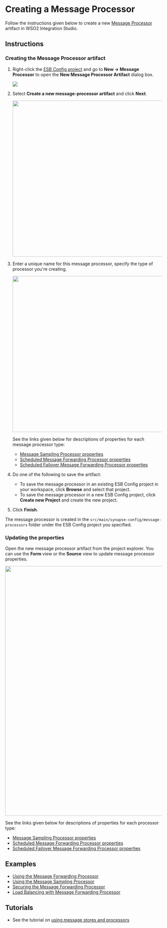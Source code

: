 # Creating a Message Processor

Follow the instructions given below to create a new [Message Processor]({{base_path}}/reference/synapse-properties/about-message-stores-processors) artifact in WSO2 Integration Studio.

## Instructions

### Creating the Message Processor artifact

1.  Right-click the [ESB Config project]({{base_path}}/integrate/develop/create-integration-project/#esb-config-project) and go to **New → Message Processor** to open the **New Message Processor Artifact** dialog box.

	<img src="{{base_path}}/assets/img/integrate/create_artifacts/new_message_processor/select-message-processor.png">

2.  Select **Create a new message-processor artifact** and click **Next**.

	<img src="{{base_path}}/assets/img/integrate/create_artifacts/new_message_processor/new-message-processor-wizard-1.png" width="500">

3.  Enter a unique name for this message processor, specify the type of processor you're creating.

	<img src="{{base_path}}/assets/img/integrate/create_artifacts/new_message_processor/new-message-processor-wizard-2.png" width="500">

	See the links given below for descriptions of properties for each message processor type:

	-	[Message Sampling Processor properties]({{base_path}}/reference/synapse-properties/message-processors/msg-sampling-processor-properties)
	-	[Scheduled Message Forwarding Processor properties]({{base_path}}/reference/synapse-properties/message-processors/msg-sched-forwarding-processor-properties)
	-	[Scheduled Failover Message Forwarding Processor properties]({{base_path}}/reference/synapse-properties/message-processors/msg-sched-failover-forwarding-processor-properties)

4.  Do one of the following to save the artifact:

  	-   To save the message processor in an existing ESB Config project in your workspace, click **Browse** and select that project.
  	-   To save the message processor in a new ESB Config project, click **Create new Project** and create the new project.

5.  Click **Finish**. 

The message processor is created in the `src/main/synapse-config/message-processors` folder under the ESB Config project you specified.

### Updating the properties

Open the new message processor artifact from the project explorer. You can use the **Form** view or the **Source** view to update message processor properties.

<img src="{{base_path}}/assets/img/integrate/create_artifacts/new_message_processor/message-processor-form-view.png" width="800">

See the links given below for descriptions of properties for each processor type:

-	[Message Sampling Processor properties]({{base_path}}/reference/synapse-properties/message-processors/msg-sampling-processor-properties)
-	[Scheduled Message Forwarding Processor properties]({{base_path}}/reference/synapse-properties/message-processors/msg-sched-forwarding-processor-properties)
-	[Scheduled Failover Message Forwarding Processor properties]({{base_path}}/reference/synapse-properties/message-processors/msg-sched-failover-forwarding-processor-properties)

## Examples

<ul>
	<li>
		<a href="{{base_path}}/integrate/examples/message_store_processor_examples/using-message-forwarding-processor">Using the Message Forwarding Processor</a>
	</li>
	<li>
		<a href="{{base_path}}/integrate/examples/message_store_processor_examples/using-message-sampling-processor">Using the Message Sampling Processor</a>
	</li>
	<li>
		<a href="{{base_path}}/integrate/examples/message_store_processor_examples/securing-message-processor">Securing the Message Forwarding Processor</a>
	</li>
	<li>
		<a href="{{base_path}}/integrate/examples/message_store_processor_examples/loadbalancing-with-message-processor">Load Balancing with Message Forwarding Processor</a>
	</li>
</ul>

## Tutorials

-	See the tutorial on [using message stores and processors]({{base_path}}/integrate/tutorials/storing-and-forwarding-messages)

